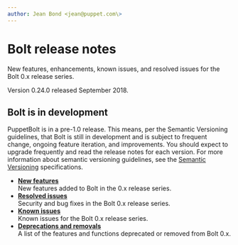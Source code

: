```yaml
---
author: Jean Bond <jean@puppet.com\>
---
```


# Bolt release notes

New features, enhancements, known issues, and resolved issues for the Bolt 0.x release series.

Version 0.24.0 released September 2018.

## Bolt is in development

PuppetBolt is in a pre-1.0 release. This means, per the Semantic Versioning guidelines, that Bolt is still in development and is subject to frequent change, ongoing feature iteration, and improvements. You should expect to upgrade frequently and read the release notes for each version. For more information about semantic versioning guidelines, see the [Semantic Versioning](https://semver.org) specifications.

-   **[New features](bolt_new_features.md)**  
New features added to Bolt in the 0.x release series. 
-   **[Resolved issues](bolt_resolved_issues.md)**  
Security and bug fixes in the Bolt 0.x release series.
-   **[Known issues](bolt_known_issues.md)**  
Known issues for the Bolt 0.x release series.
-   **[Deprecations and removals](bolt_deprecations_and_removals.md)**  
A list of the features and functions deprecated or removed from Bolt 0.x.

